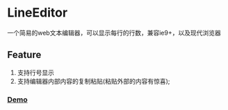 # LineEditor
一个简易的web文本编辑器，可以显示每行的行数，兼容ie9+，以及现代浏览器

## Feature
1. 支持行号显示
2. 支持编辑器内部内容的复制粘贴(粘贴外部的内容有惊喜);

### [Demo](https://hlerenow.github.io/lineEditor/])
